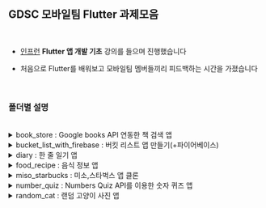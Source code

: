 ## GDSC 모바일팀 Flutter 과제모음

<br/>

 + [인프런](https://inf.run/C3p9) <strong>Flutter 앱 개발 기초</strong> 강의를 들으며 진행했습니다

 + 처음으로 Flutter를 배워보고 모바일팀 멤버들끼리 피드백하는 시간을 가졌습니다

 <br/>

### 폴더별 설명

<br/>

<details>
  <summary>book_store : Google books API 연동한 책 검색 앱</summary>
  
  <br/>
  
  + 사용한 패키지 : dio, provider, launch_url
  + 기능 : 책 검색하기, 검색결과 클릭시 웹에서 보여주기

  <p align="center">
    <img src="https://nero-angela.notion.site/image/https%3A%2F%2Fs3-us-west-2.amazonaws.com%2Fsecure.notion-static.com%2F8b3afd7a-3e84-45fb-90de-e5cbd1ba25e9%2FUntitled.png?id=47e8745d-4df5-4b82-8dec-953b9562d9d3&table=block&spaceId=d8c77385-7eaf-486f-9754-d10f6b9e9047&width=580&userId=&cache=v2" height="400"/>
  </p>
  
  <br/>

</details>
<details>
  <summary>bucket_list_with_firebase : 버킷 리스트 앱 만들기(+파이어베이스)</summary>
  
  <br/>
  
  + 사용한 패키지 : firebase_core, firebase_auth, cloud_firestore, provider, get
  + 기능 : 버킷리스트 CRUD
  + 추가기능 : 파이어베이스 로그인 및 데이터 CRUD, GetX 사용

  <p align="center">
    <img src="https://nero-angela.notion.site/image/https%3A%2F%2Fs3-us-west-2.amazonaws.com%2Fsecure.notion-static.com%2F7cc6ae2f-6d44-4406-ae70-8ad275c8cbad%2FBucketList.png?id=935ebcae-4183-4a17-a3a1-f1a894b111e9&table=block&spaceId=d8c77385-7eaf-486f-9754-d10f6b9e9047&width=1920&userId=&cache=v2" height="400"/>
  </p>
  
  <br/>

</details>
<details>
  <summary>diary : 한 줄 일기 앱</summary>
  
  <br/>
  
  + 사용한 패키지 : table_calendar, provider, intl, shared_preferences
  + 기능 : 날짜를 기준으로 일기 CRUD
  + 추가기능 : sharedPreferences에 일기 데이터 저장

  <p align="center">
    <img src="https://nero-angela.notion.site/image/https%3A%2F%2Fs3-us-west-2.amazonaws.com%2Fsecure.notion-static.com%2Ffd185c5c-1b16-4882-9f57-89c0574343b6%2FGroup_101.png?id=4033cdbc-361d-4421-9aa1-efc965530796&table=block&spaceId=d8c77385-7eaf-486f-9754-d10f6b9e9047&width=1920&userId=&cache=v2" height="400"/>
  </p>
  
  <br/>

</details>
<details>
  <summary>food_recipe : 음식 정보 앱</summary>
  
  <br/>
  
  + 사용한 패키지 : 없음
  + 기능 : 위젯 공부를 목적

  <p align="center">
    <img src="https://nero-angela.notion.site/image/https%3A%2F%2Fs3-us-west-2.amazonaws.com%2Fsecure.notion-static.com%2Fd411076b-1cad-475e-b827-7b3b6048328c%2FUntitled.png?id=4f18e2b9-c3f2-4335-8553-484f1515d91d&table=block&spaceId=d8c77385-7eaf-486f-9754-d10f6b9e9047&width=1110&userId=&cache=v2" height="400"/>
  </p>
  
  <br/>

</details>
<details>
  <summary>miso_starbucks : 미소,스타벅스 앱 클론</summary>
  
  <br/>
  
  + 사용한 패키지 : 없음
  + 기능 : 위젯 공부를 목적

  <p align="center">
    <img src="https://nero-angela.notion.site/image/https%3A%2F%2Fs3-us-west-2.amazonaws.com%2Fsecure.notion-static.com%2F75eea5d9-8f6e-438b-b62c-1b7ad6c1e80f%2F%E1%84%86%E1%85%B5%E1%84%89%E1%85%A9.png?id=17b90b9c-c8ff-46f7-945f-da102ce4d4c3&table=block&spaceId=d8c77385-7eaf-486f-9754-d10f6b9e9047&width=1920&userId=&cache=v2" height="400"/>
        <img src="https://nero-angela.notion.site/image/https%3A%2F%2Fs3-us-west-2.amazonaws.com%2Fsecure.notion-static.com%2F1f90e38c-bce3-4bf9-9b68-4efa17271596%2FGroup_79.png?id=f81a99d0-0b99-4469-b739-236ad629f307&table=block&spaceId=d8c77385-7eaf-486f-9754-d10f6b9e9047&width=1920&userId=&cache=v2" height="400"/>
  </p>
  
  <br/>

</details>
<details>
  <summary>number_quiz : Numbers Quiz API를 이용한 숫자 퀴즈 앱</summary>
  
  <br/>
  
  + 사용한 패키지 : dio
  + 기능 : 숫자 퀴즈 GET

  <p align="center">
    <img src="https://nero-angela.notion.site/image/https%3A%2F%2Fs3-us-west-2.amazonaws.com%2Fsecure.notion-static.com%2F2f299486-bce0-45f9-8279-03362f714bc9%2FUntitled.png?id=8be109c8-add3-4f63-b7a3-a1b892e5606f&table=block&spaceId=d8c77385-7eaf-486f-9754-d10f6b9e9047&width=480&userId=&cache=v2" height="400"/>
  </p>
  
  <br/>

</details>
<details>
  <summary>random_cat : 랜덤 고양이 사진 앱</summary>
  
  <br/>
  
  + 사용한 패키지 : dio, provider, shared_preferences
  + 기능 : 랜덤 고양이 사진 GET, 좋아요 , 좋아요 모아보기

  <p align="center">
    <img src="https://nero-angela.notion.site/image/https%3A%2F%2Fs3-us-west-2.amazonaws.com%2Fsecure.notion-static.com%2F0f9bb891-22ec-4314-b288-4f6ab43881b4%2Fresult.png?id=dfef3ee4-75e4-4291-8758-3a187ad20d70&table=block&spaceId=d8c77385-7eaf-486f-9754-d10f6b9e9047&width=1600&userId=&cache=v2" height="400"/>
  </p>
  
  <br/>

</details>
